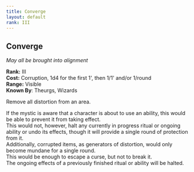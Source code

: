 ```yaml
---
title: Converge
layout: default
rank: III
---
```


## Converge
_May all be brought into alignment_

**Rank:** III  
**Cost:** Corruption, 1d4 for the first 1', then 1/1' and/or 1/round  
**Range:** Visible  
**Known By**: Theurgs, Wizards

Remove all distortion from an area.

If the mystic is aware that a character is about to use an ability, this would be able to prevent it from taking effect.  
This would not, however, halt any currently in progress ritual or ongoing ability or undo its effects, though it will provide a single round of protection from it.  
Additionally, corrupted items, as generators of distortion, would only become mundane for a single round.  
This would be enough to escape a curse, but not to break it.  
The ongoing effects of a previously finished ritual or ability will be halted.
